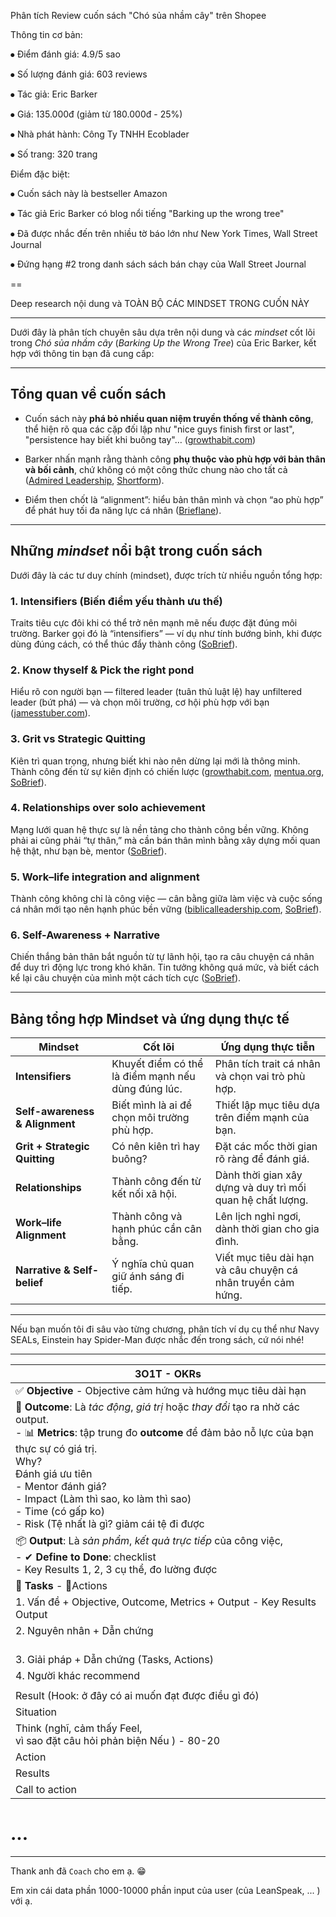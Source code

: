 Phân tích Review cuốn sách "Chó sủa nhầm cây" trên Shopee

Thông tin cơ bản:

⦁ Điểm đánh giá: 4.9/5 sao

⦁ Số lượng đánh giá: 603 reviews

⦁ Tác giả: Eric Barker

⦁ Giá: 135.000đ (giảm từ 180.000đ - 25%)

⦁ Nhà phát hành: Công Ty TNHH Ecoblader

⦁ Số trang: 320 trang

Điểm đặc biệt:

⦁ Cuốn sách này là bestseller Amazon

⦁ Tác giả Eric Barker có blog nổi tiếng "Barking up the wrong tree"

⦁ Đã được nhắc đến trên nhiều tờ báo lớn như New York Times, Wall Street Journal

⦁ Đứng hạng #2 trong danh sách sách bán chạy của Wall Street Journal

==

Deep research nội dung và TOÀN BỘ CÁC MINDSET TRONG CUỐN NÀY


---

Dưới đây là phân tích chuyên sâu dựa trên nội dung và các _mindset_ cốt lõi trong _Chó sủa nhầm cây_ (_Barking Up the Wrong Tree_) của Eric Barker, kết hợp với thông tin bạn đã cung cấp:

---

## Tổng quan về cuốn sách

- Cuốn sách này **phá bỏ nhiều quan niệm truyền thống về thành công**, thể hiện rõ qua các cặp đối lập như "nice guys finish first or last", "persistence hay biết khi buông tay"… ([growthabit.com](https://growthabit.com/barking-up-the-wrong-tree-book-summary-review-notes/?utm_source=chatgpt.com "Barking Up The Wrong Tree Book Summary, Review, Notes"))
    
- Barker nhấn mạnh rằng thành công **phụ thuộc vào phù hợp với bản thân và bối cảnh**, chứ không có một công thức chung nào cho tất cả ([Admired Leadership](https://admiredleadership.com/book-summaries/barking-up-the-wrong-tree/?utm_source=chatgpt.com "Barking Up the Wrong Tree - Admired Leadership"), [Shortform](https://www.shortform.com/summary/barking-up-the-wrong-tree-summary-eric-barker?utm_source=chatgpt.com "Barking Up the Wrong Tree Book Summary by Eric Barker")).
    
- Điểm then chốt là “alignment”: hiểu bản thân mình và chọn “ao phù hợp” để phát huy tối đa năng lực cá nhân ([Brieflane](https://brieflane.com/en/books/barking-up-the-wrong-tree?utm_source=chatgpt.com "Barking Up the Wrong Tree Book Summary - brieflane.com")).
    

---

## Những _mindset_ nổi bật trong cuốn sách

Dưới đây là các tư duy chính (mindset), được trích từ nhiều nguồn tổng hợp:

### 1. **Intensifiers (Biến điểm yếu thành ưu thế)**

Traits tiêu cực đôi khi có thể trở nên mạnh mẽ nếu được đặt đúng môi trường. Barker gọi đó là “intensifiers” — ví dụ như tính bướng bỉnh, khi được dùng đúng cách, có thể thúc đẩy thành công ([SoBrief](https://sobrief.com/books/barking-up-the-wrong-tree?utm_source=chatgpt.com "Barking Up the Wrong Tree | Summary, Quotes, FAQ, Audio")).

### 2. **Know thyself & Pick the right pond**

Hiểu rõ con người bạn — filtered leader (tuân thủ luật lệ) hay unfiltered leader (bứt phá) — và chọn môi trường, cơ hội phù hợp với bạn ([jamesstuber.com](https://jamesstuber.com/barking-up-the-wrong-tree/?utm_source=chatgpt.com "Barking Up the Wrong Tree By Eric Barker - Book Summary and Notes")).

### 3. **Grit vs Strategic Quitting**

Kiên trì quan trọng, nhưng biết khi nào nên dừng lại mới là thông minh. Thành công đến từ sự kiên định có chiến lược ([growthabit.com](https://growthabit.com/barking-up-the-wrong-tree-book-summary-review-notes/?utm_source=chatgpt.com "Barking Up The Wrong Tree Book Summary, Review, Notes"), [mentua.org](https://mentua.org/book-summary-of-barking-up-the-wrong-tree-by-eric-barker-detailed-review-and-analysis?utm_source=chatgpt.com "Book Summary of “Barking Up the Wrong Tree” by Eric Barker | Detailed ..."), [SoBrief](https://sobrief.com/books/barking-up-the-wrong-tree?utm_source=chatgpt.com "Barking Up the Wrong Tree | Summary, Quotes, FAQ, Audio")).

### 4. **Relationships over solo achievement**

Mạng lưới quan hệ thực sự là nền tảng cho thành công bền vững. Không phải ai cũng phải “tự thân,” mà cần bán thân mình bằng xây dựng mối quan hệ thật, như bạn bè, mentor ([SoBrief](https://sobrief.com/books/barking-up-the-wrong-tree?utm_source=chatgpt.com "Barking Up the Wrong Tree | Summary, Quotes, FAQ, Audio")).

### 5. **Work–life integration and alignment**

Thành công không chỉ là công việc — cân bằng giữa làm việc và cuộc sống cá nhân mới tạo nên hạnh phúc bền vững ([biblicalleadership.com](https://www.biblicalleadership.com/blogs/book-review-barking-up-the-wrong-tree/?utm_source=chatgpt.com "Book review: Barking Up the Wrong Tree | Biblical Leadership"), [SoBrief](https://sobrief.com/books/barking-up-the-wrong-tree?utm_source=chatgpt.com "Barking Up the Wrong Tree | Summary, Quotes, FAQ, Audio")).

### 6. **Self-Awareness + Narrative**

Chiến thắng bản thân bắt nguồn từ tự lãnh hội, tạo ra câu chuyện cá nhân để duy trì động lực trong khó khăn. Tin tưởng không quá mức, và biết cách kể lại câu chuyện của mình một cách tích cực ([SoBrief](https://sobrief.com/books/barking-up-the-wrong-tree?utm_source=chatgpt.com "Barking Up the Wrong Tree | Summary, Quotes, FAQ, Audio")).

---

## Bảng tổng hợp Mindset và ứng dụng thực tế

|Mindset|Cốt lõi|Ứng dụng thực tiễn|
|---|---|---|
|**Intensifiers**|Khuyết điểm có thể là điểm mạnh nếu dùng đúng lúc.|Phân tích trait cá nhân và chọn vai trò phù hợp.|
|**Self-awareness & Alignment**|Biết mình là ai để chọn môi trường phù hợp.|Thiết lập mục tiêu dựa trên điểm mạnh của bạn.|
|**Grit + Strategic Quitting**|Có nên kiên trì hay buông?|Đặt các mốc thời gian rõ ràng để đánh giá.|
|**Relationships**|Thành công đến từ kết nối xã hội.|Dành thời gian xây dựng và duy trì mối quan hệ chất lượng.|
|**Work–life Alignment**|Thành công và hạnh phúc cần cân bằng.|Lên lịch nghỉ ngơi, dành thời gian cho gia đình.|
|**Narrative & Self-belief**|Ý nghĩa chủ quan giữ ánh sáng đi tiếp.|Viết mục tiêu dài hạn và câu chuyện cá nhân truyền cảm hứng.|

---

Nếu bạn muốn tôi đi sâu vào từng chương, phân tích ví dụ cụ thể như Navy SEALs, Einstein hay Spider-Man được nhắc đến trong sách, cứ nói nhé!



---


| **3O1T** - **OKRs**                                                                                                                                                                                                                                                                                                                           |
| --------------------------------------------------------------------------------------------------------------------------------------------------------------------------------------------------------------------------------------------------------------------------------------------------------------------------------------------- |
| ✅ **Objective** - Objective cảm hứng và hướng mục tiêu dài hạn                                                                                                                                                                                                                                                                                |
| 🎯 **Outcome**: Là _tác động_, _giá trị_ hoặc _thay đổi_ tạo ra nhờ các output.<br>- 📊 **Metrics**: tập trung đo **outcome** để đảm bảo nỗ lực của bạn thực sự có giá trị.<br>Why?<br>Đánh giá ưu tiên <br>- Mentor đánh giá? <br>- Impact (Làm thì sao, ko làm thì sao)<br>- Time (có gấp ko)<br>- Risk (Tệ nhất là gì? giảm cái tệ đi được |
| 📦 **Output**: Là _sản phẩm_, _kết quả trực tiếp_ của công việc,<br>- ✔ **Define to Done**: checklist<br>- Key Results 1, 2, 3 cụ thể, đo lường được                                                                                                                                                                                          |
| 🧩 **Tasks** - 🧩Actions                                                                                                                                                                                                                                                                                                                      |
| 1. Vấn đề + Objective, Outcome, Metrics + Output - Key Results Output<br>                                                                                                                                                                                                                                                                     |
| 2. Nguyên nhân + Dẫn chứng<br>    <br>                                                                                                                                                                                                                                                                                                        |
| 3. Giải pháp + Dẫn chứng (Tasks, Actions)                                                                                                                                                                                                                                                                                                     |
| 4. Người khác recommend                                                                                                                                                                                                                                                                                                                       |
|                                                                                                                                                                                                                                                                                                                                               |
| Result (Hook: ở đây có ai muốn đạt được điều gì đó)                                                                                                                                                                                                                                                                                           |
| Situation                                                                                                                                                                                                                                                                                                                                     |
| Think (nghĩ, cảm thấy Feel, <br>vì sao đặt câu hỏi phản biện Nếu ) - 80-20                                                                                                                                                                                                                                                                    |
| Action                                                                                                                                                                                                                                                                                                                                        |
| Results                                                                                                                                                                                                                                                                                                                                       |
| Call to action                                                                                                                                                                                                                                                                                                                                |





# ...
--- 
Thank anh đã `Coach` cho em ạ. 😁

Em xin cái data phần 1000-10000 phần input của user (của LeanSpeak, ... ) với ạ.
